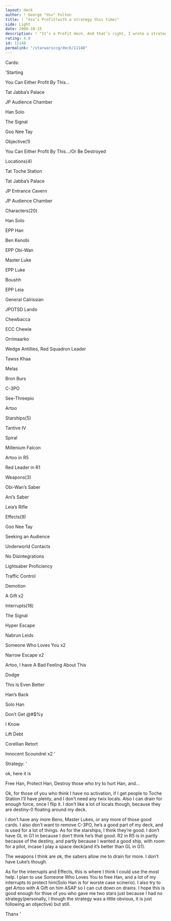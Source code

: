 ```yaml
---
layout: deck
author: ! George "dsv" Fulton
title: ! "dsv’s Profit(with a strategy this time)"
side: Light
date: 2000-10-15
description: ! "It’s a Profit deck. And that’s right, I wrote a strategy"
rating: 4.0
id: 11148
permalink: "/starwarsccg/deck/11148"
---
```

Cards: 

'Starting

You Can Either Profit By This...

Tat Jabba’s Palace

JP Audience Chamber

Han Solo

The Signal

Goo Nee Tay


Objective(1)

You Can Either Profit By This.../Or Be Destroyed


Locations(4) 

Tat Toche Station

Tat Jabba’s Palace

JP Entrance Cavern

JP Audience Chamber


Characters(20)

Han Solo

EPP Han

Ben Kenobi

EPP Obi-Wan

Master Luke

EPP Luke

Boushh

EPP Leia

General Calrissian

JPOTSD Lando

Chewbacca

ECC Chewie

Orrimaarko

Wedge Antillies, Red Squadron Leader

Tawss Khaa

Melas

Bron Burs

C-3PO

See-Threepio

Artoo


Starships(5)

Tantive IV

Spiral

Millenium Falcon

Artoo in R5

Red Leader in R1


Weapons(3)

Obi-Wan’s Saber

Ani’s Saber

Leia’s Rifle


Effects(9)

Goo Nee Tay

Seeking an Audience

Underworld Contacts

No Disintegrations

Lightsaber Proficiency

Traffic Control

Demotion

A Gift x2


Interrupts(18)

The Signal

Hyper Escape

Nabrun Leids

Someone Who Loves You x2

Narrow Escape x2

Artoo, I have A Bad Feeling About This

Dodge

This Is Even Better

Han’s Back

Solo Han

Don’t Get @#$%y

I Know

Lift Debt

Corellian Retort

Innocent Scoundrel x2 '

Strategy: '

ok, here it is

Free Han, Protect Han, Destroy those who try to hurt Han, and...


Ok, for those of you who think I have no activation, if I get people to Toche Station I’ll have plenty, and I don’t need any twix locals. Also I can drain for enough force, once I flip it. I don’t like a lot of locals though, because they are destiny-0 floating around my deck.


I don’t have any more Bens, Master Lukes, or any more of those good cards. I also don’t want to remove C-3PO, he’s a good part of my deck, and is used for a lot of things. As for the starships, I think they’re good. I don’t have GL in G1 in because I don’t think he’s that good. R2 in R5 is in partly because of the destiny, and partly because I wanted a good ship, with room for a pilot, incase I play a space deck(and it’s better than GL in G1).


The weapons I think are ok, the sabers allow me to drain for more. I don’t have Luke’s though.


As for the interrupts and Effects, this is where I think I could use the most help. I plan to use Someone Who Loves You to free Han, and a lot of my interrupts to protect him(Solo Han is for worste case scinerio). I also try to get Artoo with A Gift on him ASAP so I can cut down on drains. I hope this is good enough for thise of you who gave me two stars just because I had no strategy(personally, I though the strategy was a little obvious, it is just following an objective) but still.


Thanx '
